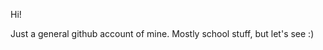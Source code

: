 Hi!

Just a general github account of mine. Mostly school stuff, but let's see :)

<!---
dague1/dague1 is a ✨ special ✨ repository because its `README.md` (this file) appears on your GitHub profile.
You can click the Preview link to take a look at your changes.
--->
